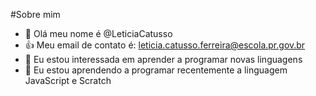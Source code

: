#Sobre mim

- 👋 Olá meu nome é @LeticiaCatusso
- 👍 Meu email de contato é: leticia.catusso.ferreira@escola.pr.gov.br
- 👀 Eu estou interessada em aprender a programar novas linguagens
- 🌱 Eu estou aprendendo a programar recentemente a linguagem JavaScript e Scratch
